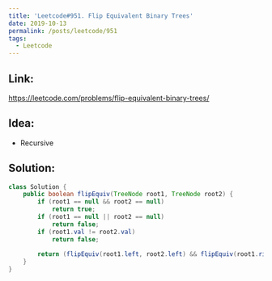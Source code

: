 ```yaml
---
title: 'Leetcode#951. Flip Equivalent Binary Trees'
date: 2019-10-13
permalink: /posts/leetcode/951
tags:
  - Leetcode
---
```

## Link: ##
https://leetcode.com/problems/flip-equivalent-binary-trees/

## Idea: ##
- Recursive

## Solution: ##
```java
class Solution {
    public boolean flipEquiv(TreeNode root1, TreeNode root2) {
        if (root1 == null && root2 == null)
            return true;
        if (root1 == null || root2 == null)
            return false;
        if (root1.val != root2.val)
            return false;
        
        return (flipEquiv(root1.left, root2.left) && flipEquiv(root1.right, root2.right)) || (flipEquiv(root1.right, root2.left) && flipEquiv(root1.left, root2.right));
    }
}
```
